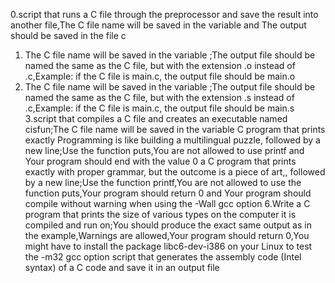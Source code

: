 0.script that runs a C file through the preprocessor and save the result into another file,The C file name will be saved in the variable  and The output should be saved in the file c
1. The C file name will be saved in the variable ;The output file should be named the same as the C file, but with the extension .o instead of .c,Example: if the C file is main.c, the output file should be main.o
2. The C file name will be saved in the variable ;The output file should be named the same as the C file, but with the extension .s instead of .c,Example: if the C file is main.c, the output file should be main.s
3.script that compiles a C file and creates an executable named cisfun;The C file name will be saved in the variable 
C program that prints exactly Programming is like building a multilingual puzzle, followed by a new line;Use the function puts,You are not allowed to use printf and Your program should end with the value 0
a C program that prints exactly with proper grammar, but the outcome is a piece of art,, followed by a new line;Use the function printf,You are not allowed to use the function puts,Your program should return 0 and Your program should compile without warning when using the -Wall gcc option
6.Write a C program that prints the size of various types on the computer it is compiled and run on;You should produce the exact same output as in the example,Warnings are allowed,Your program should return 0,You might have to install the package libc6-dev-i386 on your Linux to test the -m32 gcc option
script that generates the assembly code (Intel syntax) of a C code and save it in an output file
